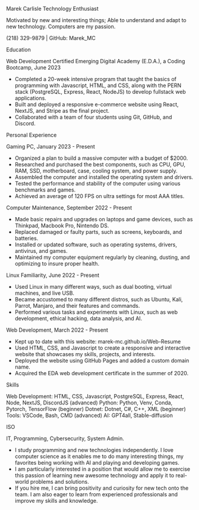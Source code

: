 

Marek Carlisle
Technology Enthusiast

Motivated by new and interesting things; Able to understand and adapt to new technology.
Computers are my passion.

(218) 329-9879 | GitHub: Marek_MC



Education

Web Development Certified
Emerging Digital Academy (E.D.A.), a Coding Bootcamp, June 2023
- Completed a 20-week intensive program that taught the basics of programming with Javascript, HTML, and CSS, along with the PERN stack (PostgreSQL, Express, React, NodeJS) to develop fullstack web applications.
- Built and deployed a responsive e-commerce website using React, NextJS, and Stripe as the final project.
- Collaborated with a team of four students using Git, GitHub, and Discord.



Personal Experience

Gaming PC, January 2023 - Present
- Organized a plan to build a massive computer with a budget of $2000.
- Researched and purchased the best components, such as CPU, GPU, RAM, SSD, motherboard, case, cooling system, and power supply.
- Assembled the computer and installed the operating system and drivers.
- Tested the performance and stability of the computer using various benchmarks and games.
- Achieved an average of 120 FPS on ultra settings for most AAA titles.

Computer Maintenance, September 2022 - Present
- Made basic repairs and upgrades on laptops and game devices, such as Thinkpad, Macbook Pro, Nintendo DS.
- Replaced damaged or faulty parts, such as screens, keyboards, and batteries.
- Installed or updated software, such as operating systems, drivers, antivirus, and games.
- Maintained my computer equipment regularly by cleaning, dusting, and optimizing to insure proper health.

Linux Familiarity, June 2022 - Present
- Used Linux in many different ways, such as dual booting, virtual machines, and live USB.
- Became accustomed to many different distros, such as Ubuntu, Kali, Parrot, Manjaro, and their features and commands.
- Performed various tasks and experiments with Linux, such as web development, ethical hacking, data analysis, and AI.

Web Development, March 2022 - Present
- Kept up to date with this website: marek-mc.github.io/Web-Resume
- Used HTML, CSS, and Javascript to create a responsive and interactive website that showcases my skills, projects, and interests.
- Deployed the website using GitHub Pages and added a custom domain name.
- Acquired the EDA web development certificate in the summer of 2020.



Skills

Web Development: HTML, CSS, Javascript, PostgreSQL, Express, React, Node, NextJS, DiscordJS (advanced)
Python: Python, Venv, Conda, Pytorch, TensorFlow (beginner)
Dotnet: Dotnet, C#, C++, XML (beginner)
Tools: VSCode, Bash, CMD (advanced)
AI: GPT4all, Stable-diffusion



ISO

IT, Programming, Cybersecurity, System Admin.
- I study programming and new technologies independently. I love computer science as it enables me to do many interesting things, my favorites being working with AI and playing and developing games.
- I am particularly interested in a position that would allow me to exercise this passion of learning new awesome technology and apply it to real-world problems and solutions.
- If you hire me, I can bring positivity and curiosity for new tech onto the team. I am also eager to learn from experienced professionals and improve my skills and knowledge.